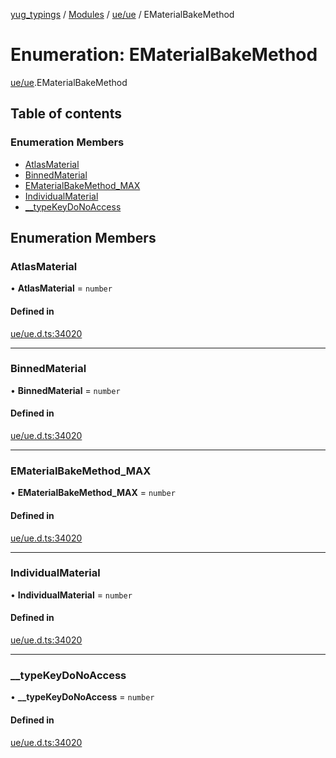 [yug_typings](../README.md) / [Modules](../modules.md) / [ue/ue](../modules/ue_ue.md) / EMaterialBakeMethod

# Enumeration: EMaterialBakeMethod

[ue/ue](../modules/ue_ue.md).EMaterialBakeMethod

## Table of contents

### Enumeration Members

- [AtlasMaterial](ue_ue.EMaterialBakeMethod.md#atlasmaterial)
- [BinnedMaterial](ue_ue.EMaterialBakeMethod.md#binnedmaterial)
- [EMaterialBakeMethod\_MAX](ue_ue.EMaterialBakeMethod.md#ematerialbakemethod_max)
- [IndividualMaterial](ue_ue.EMaterialBakeMethod.md#individualmaterial)
- [\_\_typeKeyDoNoAccess](ue_ue.EMaterialBakeMethod.md#__typekeydonoaccess)

## Enumeration Members

### AtlasMaterial

• **AtlasMaterial** = `number`

#### Defined in

[ue/ue.d.ts:34020](https://github.com/YugMetaverse/yug_typings/blob/25cad34/ue/ue.d.ts#L34020)

___

### BinnedMaterial

• **BinnedMaterial** = `number`

#### Defined in

[ue/ue.d.ts:34020](https://github.com/YugMetaverse/yug_typings/blob/25cad34/ue/ue.d.ts#L34020)

___

### EMaterialBakeMethod\_MAX

• **EMaterialBakeMethod\_MAX** = `number`

#### Defined in

[ue/ue.d.ts:34020](https://github.com/YugMetaverse/yug_typings/blob/25cad34/ue/ue.d.ts#L34020)

___

### IndividualMaterial

• **IndividualMaterial** = `number`

#### Defined in

[ue/ue.d.ts:34020](https://github.com/YugMetaverse/yug_typings/blob/25cad34/ue/ue.d.ts#L34020)

___

### \_\_typeKeyDoNoAccess

• **\_\_typeKeyDoNoAccess** = `number`

#### Defined in

[ue/ue.d.ts:34020](https://github.com/YugMetaverse/yug_typings/blob/25cad34/ue/ue.d.ts#L34020)
